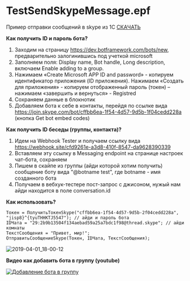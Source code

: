 # TestSendSkypeMessage.epf

Пример отправки сообщений в skype из 1С [СКАЧАТЬ](https://github.com/kuzyara/TestSendSkypeMessage.epf/releases/download/1.0/TestSendSkypeMessage.epf)

**Как получить ID и пароль бота?**
1.    Заходим на страницу https://dev.botframework.com/bots/new, предварительно залогинившись под учеткой microsoft
2.    Заполняем поля: Display name, Bot handle, Long description, включаем Enable adding to a group.
3.    Нажимаем «Create Microsoft APP ID and password» - копируем идентификатор  приложения (ID приложения). Нажимаем «Создать для приложения» - копируем отображенный пароль (токен)  – нажимаем «завершить и вернуться» - Registred
4.    Сохраняем данные в блокнотик
5.    Добавляем бота к себе в контакты, перейдя по ссылке вида https://join.skype.com/bot/cffbb6ea-1f54-4d57-9d5b-1f04cedd228a (кнопка Get bot embed codes)

**Как получить ID беседы (группы, контакта)?**
1. Идем на Webhook Tester и получаем ссылку вида 
https://webhook.site/cfd9261e-a3d8-410f-8547-da9628390339
2. Вставляем эту ссылку в Messaging endpoint на странице настроек чат-бота, сохраняем
3. Пишем в скайпе из группы (айди которой хотим получить) сообщение боту вида "@botname test", где botname - имя созданного бота
4. Получаем в вебхук-тестере пост-запрос с джисоном, нужый нам айди находится в поле conversation.id

**Как использовать?**
```
Токен = ПолучитьТокенSkype("cffbb6ea-1f54-4d57-9d5b-2f04cedd228a", "jisp8}^{tyuTHHKTJ5547"); // айди и пароль бота
IDЧата = "29:2b9b13504f134aebad59a25a7bdc1f98@thread.skype"; // айди комнаты
ТекстСообщения = "Привет, мир!";
ОтправитьСообщениеSkype(Токен, IDЧата, ТекстСообщения);
```

![2019-04-01_18-00-12](https://github.com/kuzyara/TestSendSkypeMessage.epf/blob/master/2019-04-01_18-00-12.png?raw=true)

**Видео как добавить бота в группу (youtube)**

[![Добавление бота в группу](https://img.youtube.com/vi/mT5Wd_BJJRw/0.jpg)](https://www.youtube.com/watch?v=mT5Wd_BJJRw)
